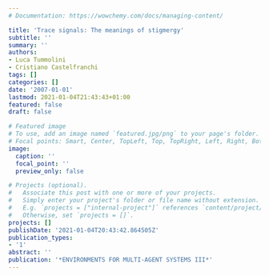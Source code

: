 ```yaml
---
# Documentation: https://wowchemy.com/docs/managing-content/

title: 'Trace signals: The meanings of stigmergy'
subtitle: ''
summary: ''
authors:
- Luca Tummolini
- Cristiano Castelfranchi
tags: []
categories: []
date: '2007-01-01'
lastmod: 2021-01-04T21:43:43+01:00
featured: false
draft: false

# Featured image
# To use, add an image named `featured.jpg/png` to your page's folder.
# Focal points: Smart, Center, TopLeft, Top, TopRight, Left, Right, BottomLeft, Bottom, BottomRight.
image:
  caption: ''
  focal_point: ''
  preview_only: false

# Projects (optional).
#   Associate this post with one or more of your projects.
#   Simply enter your project's folder or file name without extension.
#   E.g. `projects = ["internal-project"]` references `content/project/deep-learning/index.md`.
#   Otherwise, set `projects = []`.
projects: []
publishDate: '2021-01-04T20:43:42.864505Z'
publication_types:
- '1'
abstract: ''
publication: '*ENVIRONMENTS FOR MULTI-AGENT SYSTEMS III*'
---
```

